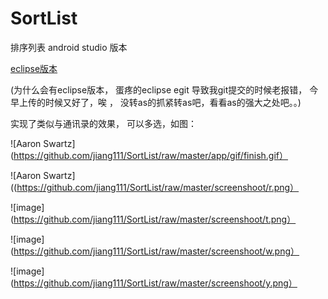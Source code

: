 # SortList
排序列表  android  studio 版本

[eclipse版本](https://github.com/jiang111/SortNameListView)

(为什么会有eclipse版本， 蛋疼的eclipse egit 导致我git提交的时候老报错， 今早上传的时候又好了，唉 ， 没转as的抓紧转as吧，看看as的强大之处吧。。)

实现了类似与通讯录的效果， 可以多选，如图：

![Aaron Swartz](https://github.com/jiang111/SortList/raw/master/app/gif/finish.gif）


![Aaron Swartz]((https://github.com/jiang111/SortList/raw/master/screenshoot/r.png）

![image](https://github.com/jiang111/SortList/raw/master/screenshoot/t.png）

![image](https://github.com/jiang111/SortList/raw/master/screenshoot/w.png）

![image](https://github.com/jiang111/SortList/raw/master/screenshoot/y.png）

